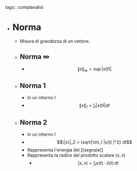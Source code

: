 tags:: complanalisi

- # Norma
	- Misura di grandezza di un vettore.
	- ## Norma $\infty$
		- $$\|x\|_\infty = \sup|x(t)|$$
	- ## Norma 1
		- In un intorno $I$
		- $$\|x\|_1 = \int_I |x(t)| dt$$
	- ## Norma 2
		- In un intorno $I$
		- $$\|x\|_2 = \sqrt{\int_I |x(t) |^2} dt$$
		- Rappresenta l'energia del [[segnale]]
		- Rappresenta la radice del prodotto scalare $(x, x)$
			- $$(x,x) = \int_I x(t) \cdot \bar{x}(t) \,dt$$